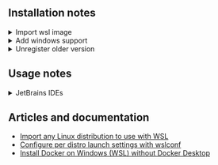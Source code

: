 ## Installation notes

<details>
<summary>Import wsl image</summary>

### Import wsl image
- ``` mkdir $env:LOCALAPPDATA\Packages\wsl.docker.service\ ```
- ``` wsl --set-default-version 2 ```
- ``` wsl --import wsl-docker-service $env:LOCALAPPDATA\Packages\wsl.docker.service\ .\wsl-docker-service.tar ```
- ``` wsl --shutdown ```

</details>

<details>
<summary>Add windows support</summary>

### Add windows support
- copy ```docker.exe``` and ```docker-compose.exe``` to ```C:\Windows\System32\```

</details>

<details>
<summary>Unregister older version</summary>

### Unregister older version
- ``` wsl --unregister wsl-docker-service ```

</details>

## Usage notes
<details>
<summary>JetBrains IDEs</summary>

### JetBrains IDEs
![Connection settings](assets/docker_jetbrains_01.jpg?raw=true)
![Tool settings](assets/docker_jetbrains_02.jpg?raw=true)

</details>

## Articles and documentation
- [Import any Linux distribution to use with WSL](https://docs.microsoft.com/en-us/windows/wsl/use-custom-distro)
- [Configure per distro launch settings with wslconf](https://docs.microsoft.com/en-us/windows/wsl/wsl-config#configure-per-distro-launch-settings-with-wslconf)
- [Install Docker on Windows (WSL) without Docker Desktop](https://dev.to/bowmanjd/install-docker-on-windows-wsl-without-docker-desktop-34m9)